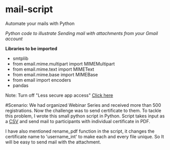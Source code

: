 # mail-script
Automate your mails with Python


*Python code to illustrate Sending mail with attachments from your Gmail account*

**Libraries to be imported**
- smtplib 
- from email.mime.multipart import MIMEMultipart 
- from email.mime.text import MIMEText 
- from email.mime.base import MIMEBase 
- from email import encoders 
- pandas


Note: Turn off "Less secure app access" [Click here](https://support.google.com/accounts/answer/6010255?hl=en)

#Scenario:
We had organized Webinar Series and received more than 500 registrations. Now the challenge was to send certificate to them. 
To tackle this problem, I wrote this small python script in Python. Script takes input as a [CSV](/list.csv) and send mail to participants with individual certificate in PDF. 

I have also mentioned rename_pdf function in the script, it changes the certificate name to 'username_int' to make each and every file unique. So It will be easy to send mail with the attachment.
